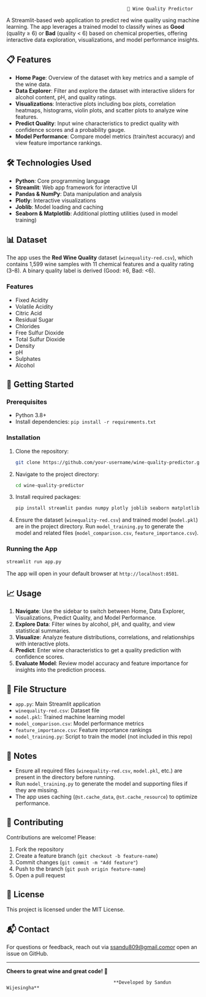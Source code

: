                                                 🍷 Wine Quality Predictor

A Streamlit-based web application to predict red wine quality using machine learning. The app leverages a trained model to classify wines as **Good** (quality ≥ 6) or **Bad** (quality &lt; 6) based on chemical properties, offering interactive data exploration, visualizations, and model performance insights.

## 📋 Features

- **Home Page**: Overview of the dataset with key metrics and a sample of the wine data.
- **Data Explorer**: Filter and explore the dataset with interactive sliders for alcohol content, pH, and quality ratings.
- **Visualizations**: Interactive plots including box plots, correlation heatmaps, histograms, violin plots, and scatter plots to analyze wine features.
- **Predict Quality**: Input wine characteristics to predict quality with confidence scores and a probability gauge.
- **Model Performance**: Compare model metrics (train/test accuracy) and view feature importance rankings.

## 🛠️ Technologies Used

- **Python**: Core programming language
- **Streamlit**: Web app framework for interactive UI
- **Pandas & NumPy**: Data manipulation and analysis
- **Plotly**: Interactive visualizations
- **Joblib**: Model loading and caching
- **Seaborn & Matplotlib**: Additional plotting utilities (used in model training)

## 📊 Dataset

The app uses the **Red Wine Quality** dataset (`winequality-red.csv`), which contains 1,599 wine samples with 11 chemical features and a quality rating (3–8). A binary quality label is derived (Good: ≥6, Bad: &lt;6).

### Features

- Fixed Acidity
- Volatile Acidity
- Citric Acid
- Residual Sugar
- Chlorides
- Free Sulfur Dioxide
- Total Sulfur Dioxide
- Density
- pH
- Sulphates
- Alcohol

## 🚀 Getting Started

### Prerequisites

- Python 3.8+
- Install dependencies: `pip install -r requirements.txt`

### Installation

1. Clone the repository:

   ```bash
   git clone https://github.com/your-username/wine-quality-predictor.git
   ```
2. Navigate to the project directory:

   ```bash
   cd wine-quality-predictor
   ```
3. Install required packages:

   ```bash
   pip install streamlit pandas numpy plotly joblib seaborn matplotlib
   ```
4. Ensure the dataset (`winequality-red.csv`) and trained model (`model.pkl`) are in the project directory. Run `model_training.py` to generate the model and related files (`model_comparison.csv`, `feature_importance.csv`).

### Running the App

```bash
streamlit run app.py
```

The app will open in your default browser at `http://localhost:8501`.

## 📈 Usage

1. **Navigate**: Use the sidebar to switch between Home, Data Explorer, Visualizations, Predict Quality, and Model Performance.
2. **Explore Data**: Filter wines by alcohol, pH, and quality, and view statistical summaries.
3. **Visualize**: Analyze feature distributions, correlations, and relationships with interactive plots.
4. **Predict**: Enter wine characteristics to get a quality prediction with confidence scores.
5. **Evaluate Model**: Review model accuracy and feature importance for insights into the prediction process.

## 📂 File Structure

- `app.py`: Main Streamlit application
- `winequality-red.csv`: Dataset file
- `model.pkl`: Trained machine learning model
- `model_comparison.csv`: Model performance metrics
- `feature_importance.csv`: Feature importance rankings
- `model_training.py`: Script to train the model (not included in this repo)

## 🛑 Notes

- Ensure all required files (`winequality-red.csv`, `model.pkl`, etc.) are present in the directory before running.
- Run `model_training.py` to generate the model and supporting files if they are missing.
- The app uses caching (`@st.cache_data`, `@st.cache_resource`) to optimize performance.

## 🤝 Contributing

Contributions are welcome! Please:

1. Fork the repository
2. Create a feature branch (`git checkout -b feature-name`)
3. Commit changes (`git commit -m "Add feature"`)
4. Push to the branch (`git push origin feature-name`)
5. Open a pull request

## 📜 License

This project is licensed under the MIT License.

## 📬 Contact

For questions or feedback, reach out via ssandu809@gmail.comor open an issue on GitHub.

---

**Cheers to great wine and great code! 🍷**

                                           **Developed by Sandun Wijesingha**
